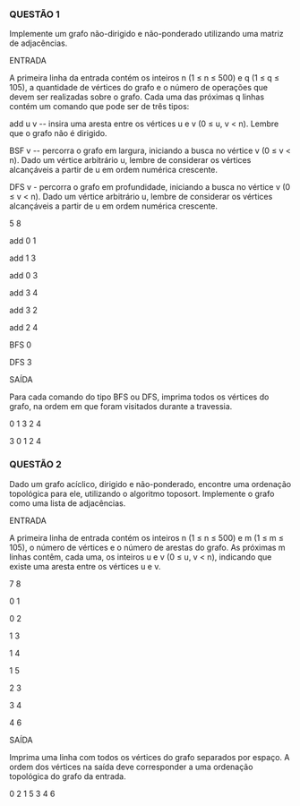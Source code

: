 ### QUESTÃO 1
Implemente um grafo não-dirigido e não-ponderado utilizando uma matriz de adjacências.

ENTRADA

A primeira linha da entrada contém os inteiros n (1 ≤ n ≤ 500) e q (1 ≤ q ≤ 105), a quantidade de vértices do grafo e o número de operações que devem ser realizadas sobre o grafo. Cada uma das próximas q linhas contém um comando que pode ser de três tipos:

add u v -- insira uma aresta entre os vértices u e v (0 ≤ u, v < n). Lembre que o grafo não é dirigido.

BSF v -- percorra o grafo em largura, iniciando a busca no vértice v (0 ≤ v < n). Dado um vértice arbitrário u, lembre de considerar os vértices alcançáveis a partir de u em ordem numérica crescente.

DFS v - percorra o grafo em profundidade, iniciando a busca no vértice v (0 ≤ v < n). Dado um vértice arbitrário u, lembre de considerar os vértices alcançáveis a partir de u em ordem numérica crescente.

5 8

add 0 1

add 1 3

add 0 3

add 3 4

add 3 2

add 2 4

BFS 0

DFS 3

SAÍDA

Para cada comando do tipo BFS ou DFS, imprima todos os vértices do grafo, na ordem em que foram visitados durante a travessia.

0 1 3 2 4

3 0 1 2 4

### QUESTÃO 2

Dado um grafo acíclico, dirigido e não-ponderado, encontre uma ordenação topológica para ele, utilizando o algoritmo toposort. Implemente o grafo como uma lista de adjacências.

ENTRADA

A primeira linha de entrada contém os inteiros n (1 ≤ n ≤ 500) e m (1 ≤ m ≤ 105), o número de vértices e o número de arestas do grafo. As próximas m linhas contêm, cada uma, os inteiros u e v (0 ≤ u, v < n), indicando que existe uma aresta entre os vértices u e v.

7 8

0 1

0 2

1 3

1 4

1 5

2 3

3 4

4 6

SAÍDA

Imprima uma linha com todos os vértices do grafo separados por espaço. A ordem dos vértices na saída deve corresponder a uma ordenação topológica do grafo da entrada.

0 2 1 5 3 4 6

